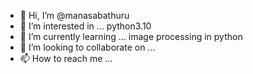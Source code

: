 - 👋 Hi, I’m @manasabathuru
- 👀 I’m interested in ... python3.10
- 🌱 I’m currently learning ... image processing in python
- 💞️ I’m looking to collaborate on ... 
- 📫 How to reach me ...

<!---
manasabathuru/manasabathuru is a ✨ special ✨ repository because its `README.md` (this file) appears on your GitHub profile.
You can click the Preview link to take a look at your changes.
--->
